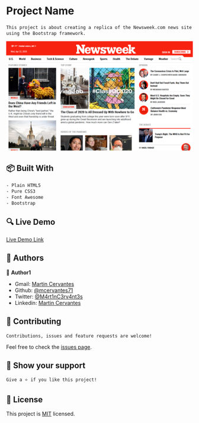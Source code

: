 # Project Name

    This project is about creating a replica of the Newsweek.com news site using the Bootstrap framework.

![screenshot](./screenshot.png)

## :package: Built With

    - Plain HTML5
    - Pure CSS3
    - Font Awesome
    - Bootstrap

## :mag: Live Demo

[Live Demo Link](https://mcervantes71.github.io/Newsweek_Clone/index.html)

## :busts_in_silhouette: Authors

👤 **Author1**

- Gmail: [Martin Cervantes](mailto:cervantes.martine@gmail.com)
- Github: [@mcervantes71](https://github.com/mcervantes71)
- Twitter: [@M4rt1nC3rv4nt3s](https://twitter.com/M4rt1nC3rv4nt3s)
- Linkedin: [Martin Cervantes](https://www.linkedin.com/in/cervantesmartin/)

## 🤝 Contributing

    Contributions, issues and feature requests are welcome!

Feel free to check the [issues page](../../issues).

## :star2: Show your support

    Give a ⭐️ if you like this project!

## 📝 License

This project is [MIT](lic.url) licensed.
